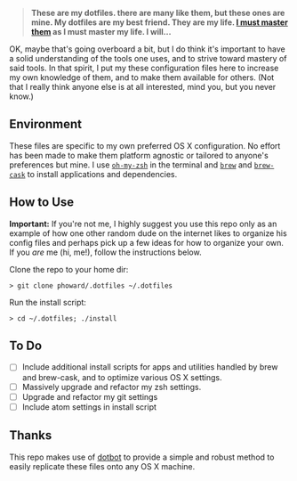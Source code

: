 

>**These are my dotfiles. there are many like them, but these ones are mine. My dotfiles are my best friend. They are my life. [I must master them](https://en.wikipedia.org/wiki/Rifleman%27s_Creed) as I must master my life. I will...**

OK, maybe that's going overboard a bit, but I do think it's important to have a solid understanding of the tools one uses, and to strive toward mastery of said tools. In that spirit, I put my these configuration files here to increase my own knowledge of them, and to make them available for others. (Not that I really think anyone else is at all interested, mind you, but you never know.)

## Environment
These files are specific to my own preferred OS X configuration. No effort has been made to make them platform agnostic or tailored to anyone's preferences but mine. I use [`oh-my-zsh`](http://ohmyz.sh/) in the terminal and [`brew`](http://brew.sh/) and [`brew-cask`](https://caskroom.github.io/) to install applications and dependencies.

## How to Use
**Important:** If you're not me, I highly suggest you use this repo only as an example of how one other random dude on the internet likes to organize his config files and perhaps pick up a few ideas for how to organize your own. If you *are* me (hi, me!), follow the instructions below.

Clone the repo to your home dir:
```
> git clone phoward/.dotfiles ~/.dotfiles
```

Run the install script:
```
> cd ~/.dotfiles; ./install
```

## To Do
- [ ] Include additional install scripts for apps and utilities handled by brew and brew-cask, and to optimize various OS X settings.
- [ ] Massively upgrade and refactor my zsh settings.
- [ ] Upgrade and refactor my git settings
- [ ] Include atom settings in install script

## Thanks
This repo makes use of [dotbot](https://github.com/anishathalye/dotbot) to provide a simple and robust method to easily replicate these files onto any OS X machine.
